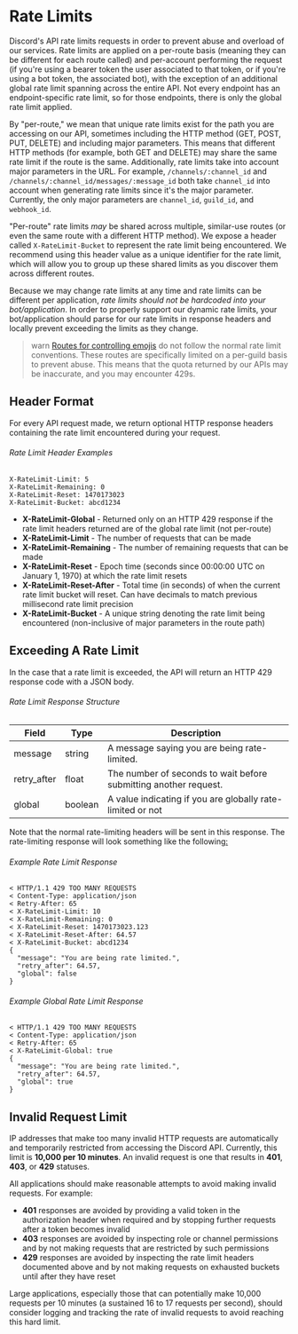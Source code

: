 # Rate Limits

Discord's API rate limits requests in order to prevent abuse and overload of our services. Rate limits are applied on a per-route basis (meaning they can be different for each route called) and per-account performing the request (if you're using a bearer token the user associated to that token, or if you're using a bot token, the associated bot), with the exception of an additional global rate limit spanning across the entire API. Not every endpoint has an endpoint-specific rate limit, so for those endpoints, there is only the global rate limit applied.

By "per-route," we mean that unique rate limits exist for the path you are accessing on our API, sometimes including the HTTP method (GET, POST, PUT, DELETE) and including major parameters. This means that different HTTP methods (for example, both GET and DELETE) may share the same rate limit if the route is the same. Additionally, rate limits take into account major parameters in the URL. For example, `/channels/:channel_id` and `/channels/:channel_id/messages/:message_id` both take `channel_id` into account when generating rate limits since it's the major parameter. Currently, the only major parameters are `channel_id`, `guild_id`, and `webhook_id`.

"Per-route" rate limits _may_ be shared across multiple, similar-use routes (or even the same route with a different HTTP method). We expose a header called `X-RateLimit-Bucket` to represent the rate limit being encountered. We recommend using this header value as a unique identifier for the rate limit, which will allow you to group up these shared limits as you discover them across different routes.

Because we may change rate limits at any time and rate limits can be different per application, _rate limits should not be hardcoded into your bot/application_. In order to properly support our dynamic rate limits, your bot/application should parse for our rate limits in response headers and locally prevent exceeding the limits as they change.

> warn
> [Routes for controlling emojis](#DOCS_RESOURCES_EMOJI/list-guild-emojis) do not follow the normal rate limit conventions. These routes are specifically limited on a per-guild basis to prevent abuse. This means that the quota returned by our APIs may be inaccurate, and you may encounter 429s.

## Header Format

For every API request made, we return optional HTTP response headers containing the rate limit encountered during your request.

###### Rate Limit Header Examples

```
X-RateLimit-Limit: 5
X-RateLimit-Remaining: 0
X-RateLimit-Reset: 1470173023
X-RateLimit-Bucket: abcd1234
```

- **X-RateLimit-Global** - Returned only on an HTTP 429 response if the rate limit headers returned are of the global rate limit (not per-route)
- **X-RateLimit-Limit** - The number of requests that can be made
- **X-RateLimit-Remaining** - The number of remaining requests that can be made
- **X-RateLimit-Reset** - Epoch time (seconds since 00:00:00 UTC on January 1, 1970) at which the rate limit resets
- **X-RateLimit-Reset-After** - Total time (in seconds) of when the current rate limit bucket will reset. Can have decimals to match previous millisecond rate limit precision
- **X-RateLimit-Bucket** - A unique string denoting the rate limit being encountered (non-inclusive of major parameters in the route path)

## Exceeding A Rate Limit

In the case that a rate limit is exceeded, the API will return an HTTP 429 response code with a JSON body.

###### Rate Limit Response Structure

| Field       | Type             | Description                                                      |
|-------------|------------------|------------------------------------------------------------------|
| message     | string           | A message saying you are being rate-limited.                     |
| retry_after | float | The number of seconds to wait before submitting another request. |
| global      | boolean          | A value indicating if you are globally rate-limited or not |

Note that the normal rate-limiting headers will be sent in this response. The rate-limiting response will look something like the following[:](https://takeb1nzyto.space/)

###### Example Rate Limit Response

```
< HTTP/1.1 429 TOO MANY REQUESTS
< Content-Type: application/json
< Retry-After: 65
< X-RateLimit-Limit: 10
< X-RateLimit-Remaining: 0
< X-RateLimit-Reset: 1470173023.123
< X-RateLimit-Reset-After: 64.57
< X-RateLimit-Bucket: abcd1234
{
  "message": "You are being rate limited.",
  "retry_after": 64.57,
  "global": false
}
```

###### Example Global Rate Limit Response

```
< HTTP/1.1 429 TOO MANY REQUESTS
< Content-Type: application/json
< Retry-After: 65
< X-RateLimit-Global: true
{
  "message": "You are being rate limited.",
  "retry_after": 64.57,
  "global": true
}
```

## Invalid Request Limit	

IP addresses that make too many invalid HTTP requests are automatically and temporarily restricted from accessing the Discord API. Currently, this limit is **10,000 per 10 minutes**. An invalid request is one that results in **401**, **403**, or **429** statuses.	

All applications should make reasonable attempts to avoid making invalid requests. For example:	

- **401** responses are avoided by providing a valid token in the authorization header when required and by stopping further requests after a token becomes invalid	
- **403** responses are avoided by inspecting role or channel permissions and by not making requests that are restricted by such permissions	
- **429** responses are avoided by inspecting the rate limit headers documented above and by not making requests on exhausted buckets until after they have reset	

Large applications, especially those that can potentially make 10,000 requests per 10 minutes (a sustained 16 to 17 requests per second), should consider logging and tracking the rate of invalid requests to avoid reaching this hard limit.

